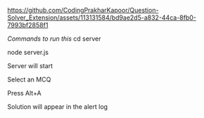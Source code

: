https://github.com/CodingPrakharKapoor/Question-Solver_Extension/assets/113131584/bd9ae2d5-a832-44ca-8fb0-7993bf2858f1


*Commands to run this*
cd server

node server.js

Server will start

Select an MCQ

Press Alt+A

Solution will appear in the alert log

